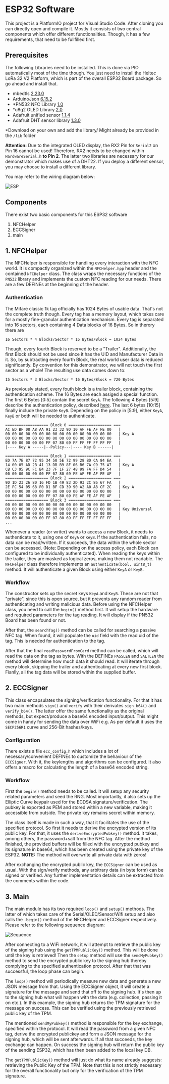 # ESP32 Software

This project is a PlatformIO project for Visual Studio Code. After cloning you can directly open and compile it. Mostly it consists of two central components which offer different functionalities. Though, it has a few requirements, that need to be fullfilled first.

## Prerequisites
The following Libraries need to be installed. This is done via PIO automatically most of the time though. You just need to install the Heltec LoRa 32 V2 Platform, which is part of the overall ESP32 Board package. So go ahead and install that.

- mbedtls [2.23.0](https://github.com/ARMmbed/mbedtls)
- ArduinoJson [6.15.2](https://arduinojson.org/)
- *PN532 NFC Library [1.0](https://github.com/Seeed-Studio/PN532)
- *u8g2 OLED Library [2.0](https://github.com/olikraus/u8g2)
- Adafruit unified sensor [1.1.4](https://github.com/adafruit/Adafruit_Sensor)
- Adafruit DHT sensor library [1.3.0](https://github.com/adafruit/DHT-sensor-library)

*Download on your own and add the library/ Might already be provided in the ```/lib``` folder

**Attention:**
Due to the integrated OLED display, the RX2 Pin for ```Serial2``` on Pin 16 cannot be used! Therefore, RX2 needs to be changed within ```HardwareSerial.h``` **to Pin 2**.
The latter two libraries are necessary for our demonstrator which makes use of a DHT22. If you deploy a different sensor, you may choose to install a different library.

You may refer to the wiring diagram below:

![ESP](https://github.com/JulianD267/ecc-sign-ossl/blob/master/img/esp32_wiring.png?raw=true)

## Components
There exist two basic components for this ESP32 software
1. NFCHelper
2. ECCSigner
3. main

## 1. NFCHelper
The NFCHelper is responsible for handling every interaction with the NFC world. It is compactly organized within the ```NFCHelper.hpp``` header and the contained ```NFCHelper``` class. The class wraps the necessary functions of the ```PN532``` library and implements the custom NFC reading for our needs. There are a few DEFINEs at the beginning of the header.

### Authentication
The Mifare classic 1k tag officially has 1024 Bytes of usable data. That's not the complete truth though. Every tag has a memory layout, which takes care for a mostly fine-granular authentication mechanism. Every tag is separated into 16 sectors, each containing 4 Data blocks of 16 Bytes. So in therory there are
```
16 Sectors * 4 Blocks/Sector * 16 Bytes/Block = 1024 Bytes
```
Though, every fourth Block is reserved to be a "Trailer". Additionally, the first Block should not be used since it has the UID and Manufacturer Data in it. So, by subtracting every fourth Block, the real world user data is reduced significantly. By convention for this demonstrator, we will not touch the first sector as a whole! The resulting use data comes down to:
```
15 Sectors * 3 Blocks/Sector * 16 Bytes/Block = 720 Bytes
```

As previously stated, every fouth block is a trailer block, containing the authentication scheme. The 16 Bytes are each assiged a special function. The first 6 Bytes [0:5] contain the secret ```KeyA```. The following 4 Bytes [5:9] describe the authentication policy, described [here](https://www.nxp.com/docs/en/data-sheet/MF1S50YYX_V1.pdf). The last 6 bytes [10:15] finally include the private ```KeyB```. Depending on the policy in [5:9], either ```KeyA```, ```KeyB``` or both will be needed to authenticate.

```
=================== Block 0 =================== ===
AC ED BF 08 A8 AA 91 23 32 9D 10 AF FE AF FE 00   |
00 00 00 00 00 00 00 00 00 00 00 00 00 00 00 00   | Key A
00 00 00 00 00 00 00 00 00 00 00 00 00 00 00 00   |
00 00 00 00 00 00 FF 07 80 69 FF FF FF FF FF FF   |
|---- Key A -----|--Policy---|---- Key B ------|

=================== Block 1 =================== ===
ED 7A 7E 87 72 95 34 50 5E 72 99 28 BD CA 84 EA   |
14 00 05 AD 2B 41 13 DB B9 8F 06 B6 7A C9 75 A7   | Key A
CB C3 95 9C FC B4 23 7F 1F 27 48 99 FA FF D4 54   |
00 00 00 00 00 00 FF 07 80 69 FE AF FE AF FE AF   |
=================== Block 2 =================== ===
9D 1D 23 26 80 16 FD 1B 49 83 2D 93 2C 86 67 FA   |
2E FC 54 05 68 F0 D1 BF CD 39 90 A2 A0 A8 CF 2C   | Key A
00 00 00 00 00 00 00 00 00 00 00 00 00 00 00 00   |
00 00 00 00 00 00 FF 07 80 69 FE AF FE AF FE AF   |
=================== Block 3 =================== ===
00 00 00 00 00 00 00 00 00 00 00 00 00 00 00 00   |
00 00 00 00 00 00 00 00 00 00 00 00 00 00 00 00   | Key Universal
00 00 00 00 00 00 00 00 00 00 00 00 00 00 00 00   |
00 00 00 00 00 00 FF 07 80 69 FF FF FF FF FF FF   |
...
```
Whenever a reader (or writer) wants to access a new Block, it needs to authenticate to it, using one of ```KeyA``` or ```KeyB```. If the authentication fails, no data can be read/written. If it succeeds, the data within the whole sector can be accessed. (Note: Depending on the access policy, each Block can configured to be individually authenticated). When reading the keys within the trailer, they are masked as logical zeros, making them not readable. The ```NFCHelper``` class therefore implements an ```authenticate(bool, uint8_t)``` method. It will authenticate a given Block using either ```KeyA``` or ```KeyB```.

### Workflow
The constructor sets up the secret keys ```KeyA``` and ```KeyB```. These are not that "private", since this is open source, but it prevents any random reader from authenticating and writing malicious data.
Before using the NFCHelper class, you need to call the ```begin()``` method first. It will setup the hardware and required parameters for the tag reading. It will display if the PN532 Board has been found or not.

After that, the ```searchTag()``` method can be called for searching a passive NFC tag. When found, it will populate the ```uid``` field with the read uid of the tag. This is needed for authentication to the tag.

After that the final ```readPasswordFromCard``` method can be called, which will read the data on the tag as bytes. With the DEFINEs ```PASSLEN``` and ```SALTLEN``` the method will determine how much data it should read. It will iterate through every block, skipping the trailer and authenticating at every new first block. Fianlly, all the tag data will be stored within the supplied buffer.

## 2. ECCSigner
This class encapsulates the signing/verification functionality. For that it has two main methods ```sign()``` and ```verify``` with their derivates ```sign_b64()``` and ```verify_b64()```. The latter offer the same functionality as the original methods, but expect/produce a base64 encoded input/output. This might come in handy for sending the data over WiFi e.g. As per default it uses the ```SECP256R1``` curve and 256-Bit hashes/keys.

### Configuration
There exists a file ```ecc_config.h``` which includes a lot of necessary/convenient DEFINEs to customize the behaviour of the ```ECCSigner```. With it, the keylengths and algorithms can be configured. It also offers a macro for calculating the length of a base64 encoded string.

### Workflow
First the ```begin()``` method needs to be called. It will setup any security related parameters and seed the RNG. Most importantly, it also sets up the Elliptic Curve keypair used for the ECDSA signature/verification. The pubkey is exported as PEM and stored within a new variable, making it accessible from outside. The private key remains secret within memory.

The class itself is made in such a way, that it facilitates the use of the specified protocol. So first it needs to derive the encrypted version of its public key. For that, it uses the ```deriveEncryptedPubkey()``` method. It takes, among others, the password+salt from the NFC tag. After the method finished, the provided buffers will be filled with the encrypted pubkey and its signature in base64, which has been created using the private key of the ESP32.
**NOTE:** The method will overwrite all private data with zeros!

After exchanging the encrypted public key, the ```ECCSigner``` can be used as usual. With the sign/verify methods, any arbitrary data (in byte form) can be signed or verified. Any further implementation details can be extracted from the comments within the code.

## 3. Main
The main module has its two required ```loop()``` and ```setup()``` methods. The latter of which takes care of the Serial/OLED/Sensor/Wifi setup and also calls the ```.begin()``` method of the NFCHelper and ECCSigner respectively. Please refer to the following sequence diagram:

![Sequence](https://github.com/JulianD267/ecc-sign-ossl/blob/master/img/seq.png?raw=true)


After connecting to a WiFi network, it will attempt to retrieve the public key of the signing hub using the ```getTPMPublicKey()``` method. This will be done until the key is retrieved! Then the ```setup``` method will use the ```sendMyPubkey()``` method to send the encrypted public key to the signing hub thereby complying to the specified authentication protocol. After that that was successful, the loop phase can begin.

The ```loop()``` method will periodically measure new data and generate a new JSON message from that. Using the ECCSigner object, it will create a signature for the message and send that off to the signing hub. It's then up to the signing hub what will happen with the data (e.g. collection, passing it on etc.). In this example, the signing hub returns the TPM signature for the message on success. This can be verified using the previously retrieved public key of the TPM.

The mentioned ```sendMyPubkey()``` method is responsible for the key exchange, specified within the protocol. It will read the password from a given NFC tag, derive the encrypted publickey and form a JSON message for the signing hub, which will be sent afterwards. If all that succeeds, the key exchange can happen. On success the signing hub will return the public key of the sending ESP32, which has then been added to the local key DB.

The ```getTPMPublicKey()``` method will just do what its name already suggests: retrieving the Public Key of the TPM. Note that this is not strictly necessary for the overall functionality but only for the verification of the TPM signature.
